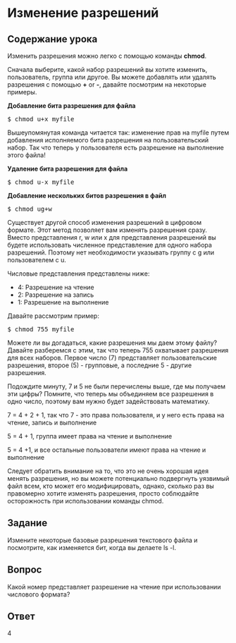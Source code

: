 # Изменение разрешений

## Содержание урока

Изменить разрешения можно легко с помощью команды <b>chmod</b>.

Сначала выберите, какой набор разрешений вы хотите изменить, пользователь, группа или другое. Вы можете добавлять или удалять разрешения с помощью <b>+</b> or <b>-</b>, давайте посмотрим на некоторые примеры.

<b>Добавление бита разрешения для файла</b>
<pre>$ chmod u+x myfile</pre>

Вышеупомянутая команда читается так: изменение прав на myfile путем добавления исполняемого бита разрешения на пользовательский набор. Так что теперь у пользователя есть разрешение на выполнение этого файла!

<b>Удаление бита разрешения для файла</b>
<pre>$ chmod u-x myfile</pre>

<b>Добавление нескольких битов разрешения в файл</b>
<pre>$ chmod ug+w</pre>

Существует другой способ изменения разрешений в цифровом формате. Этот метод позволяет вам изменять разрешения сразу. Вместо представления r, w или x для представления разрешений вы будете использовать численное представление для одного набора разрешений. Поэтому нет необходимости указывать группу с g или пользователем с u.

Числовые представления представлены ниже:

<ul>
<li>4: Разрешение на чтение</li>
<li>2: Разрешение на запись</li>
<li>1: Разрешение на выполнение</li>
</ul>

Давайте рассмотрим пример:

<pre>$ chmod 755 myfile</pre>

Можете ли вы догадаться, какие разрешения мы даем этому файлу? Давайте разберемся с этим, так что теперь 755 охватывает разрешения для всех наборов. Первое число (7) представляет пользовательские разрешения, второе (5) - групповые, а последние 5 - другие разрешения. 

Подождите минуту, 7 и 5 не были перечислены выше, где мы получаем эти цифры? Помните, что теперь мы объединяем все разрешения в одно число, поэтому вам нужно будет задействовать математику.

7 = 4 + 2 + 1, так что 7 - это права пользователя, и у него есть права на чтение, запись и выполнение

5 = 4 + 1, группа имеет права на чтение и выполнение

5 = 4 +1, и все остальные пользователи имеют права на чтение и выполнение

Следует обратить внимание на то, что это не очень хорошая идея менять разрешения, но вы можете потенциально подвергнуть уязвимый файл всем, кто может его модифицировать, однако, сколько раз вы правомерно хотите изменять разрешения, просто соблюдайте осторожность при использовании команды chmod.

## Задание

Измените некоторые базовые разрешения текстового файла и посмотрите, как изменяется бит, когда вы делаете ls -l.

## Вопрос

Какой номер представляет разрешение на чтение при использовании числового формата?

## Ответ

4